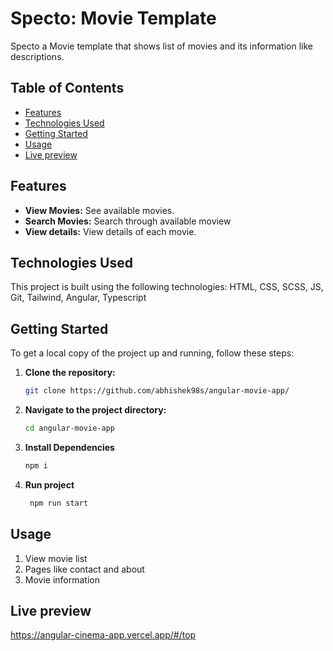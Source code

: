 # Specto: Movie Template

Specto a Movie template that shows list of movies and its information like descriptions.

## Table of Contents

- [Features](#features)
- [Technologies Used](#technologies-used)
- [Getting Started](#getting-started)
- [Usage](#usage)
- [Live preview](#live-preview)

## Features

- **View Movies:** See available movies.
- **Search Movies:** Search through available moview
- **View details:** View details of each movie.

## Technologies Used

This project is built using the following technologies:
HTML, CSS, SCSS, JS, Git, Tailwind, Angular, Typescript

## Getting Started

To get a local copy of the project up and running, follow these steps:

1. **Clone the repository:**

   ```bash
   git clone https://github.com/abhishek98s/angular-movie-app/
2. **Navigate to the project directory:**

    ```bash
    cd angular-movie-app
3. **Install Dependencies**

    ```bash
    npm i 
4. **Run project**

   ```bash
    npm run start

## Usage
1. View movie list
2. Pages like contact and about
3. Movie information


## Live preview
https://angular-cinema-app.vercel.app/#/top
